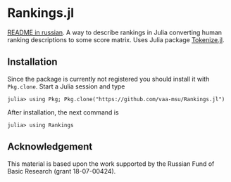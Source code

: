 # Rankings.jl

[README in russian](README.ru.md). A way to describe rankings in Julia converting human ranking descriptions to some score matrix.
Uses Julia package [Tokenize.jl](https://github.com/JuliaLang/Tokenize.jl).

## Installation

Since the package is currently not registered you should install it with `Pkg.clone`.
Start a Julia session and type
```julia-repl
julia> using Pkg; Pkg.clone("https://github.com/vaa-msu/Rankings.jl")
```
After installation, the next command is
```julia-repl
julia> using Rankings
```

## Acknowledgement

This material is based upon the work supported by the Russian Fund of Basic Research (grant 18-07-00424).
